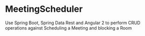 # MeetingScheduler
Use Spring Boot, Spring Data Rest and Angular 2 to perform CRUD operations against Scheduling a Meeting and blocking a Room
